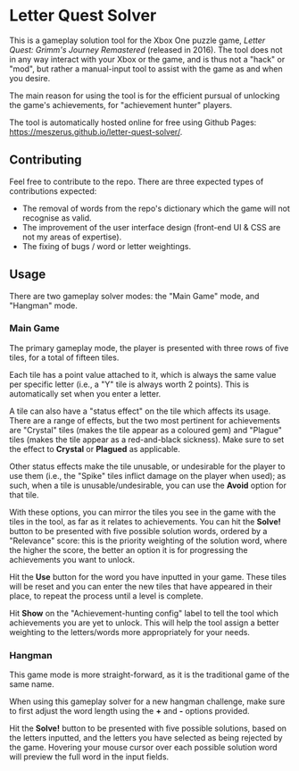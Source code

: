 # Letter Quest Solver

This is a gameplay solution tool for the Xbox One puzzle game, _Letter Quest: Grimm's Journey Remastered_ (released in
2016). The tool does not in any way interact with your Xbox or the game, and is thus not a "hack" or "mod", but rather a
manual-input tool to assist with the game as and when you desire.

The main reason for using the tool is for the efficient pursual of unlocking the game's achievements, for "achievement
hunter" players.

The tool is automatically hosted online for free using Github Pages:
https://meszerus.github.io/letter-quest-solver/.

## Contributing

Feel free to contribute to the repo. There are three expected types of contributions expected:
* The removal of words from the repo's dictionary which the game will not recognise as valid.
* The improvement of the user interface design (front-end UI & CSS are not my areas of expertise).
* The fixing of bugs / word or letter weightings.

## Usage

There are two gameplay solver modes: the "Main Game" mode, and "Hangman" mode.

### Main Game

The primary gameplay mode, the player is presented with three rows of five tiles, for a total of fifteen tiles.

Each tile has a point value attached to it, which is always the same value per specific letter (i.e., a "Y" tile
is always worth 2 points). This is automatically set when you enter a letter.

A tile can also have a "status effect" on the tile which affects its usage. There are a range of effects,
but the two most pertinent for achievements are "Crystal" tiles (makes the tile appear as a coloured gem)
and "Plague" tiles (makes the tile appear as a red-and-black sickness). Make sure to set the effect to
**Crystal** or **Plagued** as applicable.

Other status effects make the tile unusable, or undesirable for the player to use them (i.e., the "Spike"
tiles inflict damage on the player when used); as such, when a tile is unusable/undesirable, you can use the
**Avoid** option for that tile.

With these options, you can mirror the tiles you see in the game with the tiles in the tool, as far as it
relates to achievements. You can hit the **Solve!** button to be presented with five possible solution words,
ordered by a "Relevance" score: this is the priority weighting of the solution word, where the higher the score,
the better an option it is for progressing the achievements you want to unlock.

Hit the **Use** button for the word you have inputted in your game. These tiles will be reset and you can
enter the new tiles that have appeared in their place, to repeat the process until a level is complete.

Hit **Show** on the "Achievement-hunting config" label to tell the tool which achievements you are yet to unlock.
This will help the tool assign a better weighting to the letters/words more appropriately for your needs.

### Hangman

This game mode is more straight-forward, as it is the traditional game of the same name.

When using this gameplay solver for a new hangman challenge, make sure to first adjust the word length using
the **+** and **-** options provided.

Hit the **Solve!** button to be presented with five possible solutions, based on the letters inputted, and
the letters you have selected as being rejected by the game. Hovering your mouse cursor over each possible
solution word will preview the full word in the input fields.